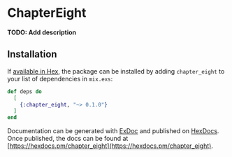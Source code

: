 # ChapterEight

**TODO: Add description**

## Installation

If [available in Hex](https://hex.pm/docs/publish), the package can be installed
by adding `chapter_eight` to your list of dependencies in `mix.exs`:

```elixir
def deps do
  [
    {:chapter_eight, "~> 0.1.0"}
  ]
end
```

Documentation can be generated with [ExDoc](https://github.com/elixir-lang/ex_doc)
and published on [HexDocs](https://hexdocs.pm). Once published, the docs can
be found at [https://hexdocs.pm/chapter_eight](https://hexdocs.pm/chapter_eight).

